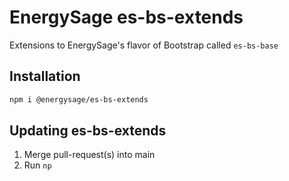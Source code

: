 # EnergySage es-bs-extends

Extensions to EnergySage's flavor of Bootstrap called `es-bs-base`

## Installation

```bash
npm i @energysage/es-bs-extends
```

## Updating es-bs-extends

1. Merge pull-request(s) into main
2. Run `np`